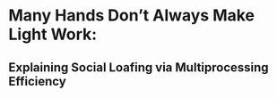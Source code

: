 # Many Hands Don’t Always Make Light Work: 
## Explaining Social Loafing via Multiprocessing Efficiency
